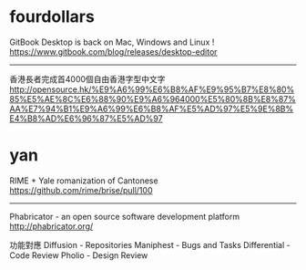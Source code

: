 # fourdollars

GitBook Desktop is back on Mac, Windows and Linux !
<https://www.gitbook.com/blog/releases/desktop-editor>  

--------

香港長者完成首4000個自由香港字型中文字
<http://opensource.hk/%E9%A6%99%E6%B8%AF%E9%95%B7%E8%80%85%E5%AE%8C%E6%88%90%E9%A6%964000%E5%80%8B%E8%87%AA%E7%94%B1%E9%A6%99%E6%B8%AF%E5%AD%97%E5%9E%8B%E4%B8%AD%E6%96%87%E5%AD%97>  

# yan

RIME + Yale romanization of Cantonese
<https://github.com/rime/brise/pull/100>  

--------

Phabricator - an open source software development platform
<http://phabricator.org/>  

功能對應
Diffusion - Repositories
Maniphest - Bugs and Tasks
Differential - Code Review
Pholio - Design Review